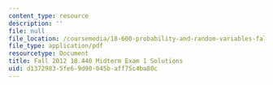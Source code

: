 ```yaml
---
content_type: resource
description: ''
file: null
file_location: /coursemedia/18-600-probability-and-random-variables-fall-2019/d13729835fe69d90045baff75c4ba80c_MIT18_600F19_mid1_2012_soln.pdf
file_type: application/pdf
resourcetype: Document
title: Fall 2012 18.440 Midterm Exam 1 Solutions
uid: d1372983-5fe6-9d90-045b-aff75c4ba80c
---
```

